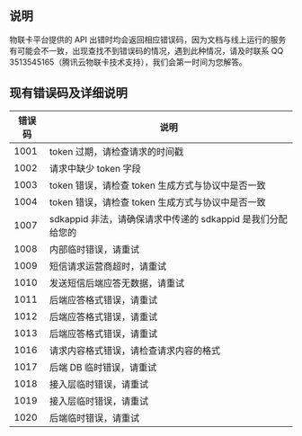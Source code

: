 ## 说明
物联卡平台提供的 API 出错时均会返回相应错误码，因为文档与线上运行的服务有可能会不一致，出现查找不到错误码的情况，遇到此种情况，请及时联系 QQ 3513545165（腾讯云物联卡技术支持），我们会第一时间为您解答。

## 现有错误码及详细说明



|错误码|说明|
|-----|-----|
|1001|token 过期，请检查请求的时间戳|
|1002|请求中缺少 token 字段|
|1003|	token 错误，请检查 token 生成方式与协议中是否一致|
|1004|	token 错误，请检查 token 生成方式与协议中是否一致|
|1007|sdkappid 非法，请确保请求中传递的 sdkappid 是我们分配给您的|
|1008|	内部临时错误，请重试|
|1009|短信请求运营商超时，请重试|
|1010|发送短信后端应答无数据，请重试|
|1011|后端应答格式错误，请重试|
|1012|后端应答格式错误，请重试|
|1013|后端应答格式错误，请重试|
|1016|请求内容格式错误，请检查请求内容的格式|
|1017|后端 DB 临时错误，请重试|
|1018|接入层临时错误，请重试|
|1019|接入层临时错误，请重试|
|1020|后端临时错误，请重试|